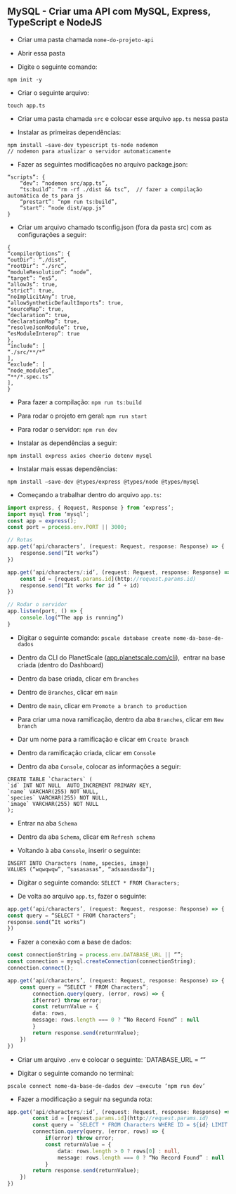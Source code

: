 ## MySQL - Criar uma API com MySQL, Express, TypeScript e NodeJS

- Criar uma pasta chamada `nome-do-projeto-api`

- Abrir essa pasta

- Digite o seguinte comando: 

```
npm init -y
```

- Criar o seguinte arquivo: 

```
touch app.ts
```

- Criar uma pasta chamada `src` e colocar esse arquivo `app.ts` nessa pasta

- Instalar as primeiras dependências:

```
npm install –save-dev typescript ts-node nodemon
// nodemon para atualizar o servidor automaticamente
```


- Fazer as seguintes modificações no arquivo package.json:

```
“scripts”: {
	“dev”: “nodemon src/app.ts”,
	“ts:build”: “rm -rf ./dist && tsc”,  // fazer a compilação automática de ts para js
	“prestart”: “npm run ts:build”,
	“start”: “node dist/app.js”
}
```
- Criar um arquivo chamado tsconfig.json (fora da pasta src) com as configurações a seguir:

```
{
“compilerOptions”: {
“outDir”: “./dist”,
“rootDir”: “./src”,
“moduleResolution”: “node”,
“target”: “es5”,
“allowJs”: true,
“strict”: true,
“noImplicitAny”: true,
“allowSyntheticDefaultImports”: true,
“sourceMap”: true,
“declaration”: true,
“declarationMap”: true,
“resolveJsonModule”: true,
“esModuleInterop”: true
},
“include”: [
“./src/**/*”
],
“exclude”: [
“node_modules”,
“**/*.spec.ts”
],
}
```

- Para fazer a compilação: `npm run ts:build`

- Para rodar o projeto em geral: `npm run start`

- Para rodar o servidor: `npm run dev`

- Instalar as dependências a seguir:

```
npm install express axios cheerio dotenv mysql
```

- Instalar mais essas dependências:

```
npm install –save-dev @types/express @types/node @types/mysql
```

- Começando a trabalhar dentro do arquivo `app.ts`:


```typescript
import express, { Request, Response } from ‘express’;
import mysql from ‘mysql’;
const app = express();
const port = process.env.PORT || 3000;

// Rotas
app.get(‘api/characters’, (request: Request, response: Response) => {
	response.send(“It works”)
})

app.get(‘api/characters/:id’, (request: Request, response: Response) => {
	const id = [request.params.id](http://request.params.id)
	response.send(“It works for id ” + id)
})

// Rodar o servidor
app.listen(port, () => {
	console.log(“The app is running”)
}
```

- Digitar o seguinte comando: `pscale database create nome-da-base-de-dados`

- Dentro da CLI do PlanetScale ([app.planetscale.com/cli](http://app.planetscale.com/cli)),  entrar na base criada (dentro do Dashboard)

- Dentro da base criada, clicar em `Branches`

- Dentro de `Branches`, clicar em `main`

- Dentro de `main`, clicar em `Promote a branch to production`

- Para criar uma nova ramificação, dentro da aba `Branches`, clicar em `New branch`

- Dar um nome para a ramificação e clicar em `Create branch`

- Dentro da ramificação criada, clicar em `Console`

- Dentro da aba `Console`, colocar as informações a seguir:

```
CREATE TABLE `Characters` (
`id` INT NOT NULL  AUTO_INCREMENT PRIMARY KEY,
`name` VARCHAR(255) NOT NULL,
`species` VARCHAR(255) NOT NULL,
`image` VARCHAR(255) NOT NULL
);
```
- Entrar na aba `Schema`

- Dentro da aba `Schema`, clicar em `Refresh schema`

- Voltando à aba `Console`, inserir o seguinte:

```
INSERT INTO Characters (name, species, image)
VALUES (“wqwqwqw”, “sasasasas”, “adsaasdasda”);
```

- Digitar o seguinte comando: `SELECT * FROM Characters;`

- De volta ao arquivo `app.ts`, fazer o seguinte:

```typescript
app.get(‘api/characters’, (request: Request, response: Response) => {
const query = “SELECT * FROM Characters”;
response.send(“It works”)
})
```

- Fazer a conexão com a base de dados:

```typescript
const connectionString = process.env.DATABASE_URL || “”;
const connection = mysql.createConnection(connectionString);
connection.connect();

app.get(‘api/characters’, (request: Request, response: Response) => {
	const query = “SELECT * FROM Characters”;
		connection.query(query, (error, rows) => {
		if(error) throw error;
		const returnValue = {
		data: rows,
		message: rows.length === 0 ? “No Record Found” : null
		}
		return response.send(returnValue);
	})
})
```

- Criar um arquivo `.env` e colocar o seguinte: `DATABASE_URL = “”

- Digitar o seguinte comando no terminal:

```
pscale connect nome-da-base-de-dados dev –execute ‘npm run dev’
```

- Fazer a modificação a seguir na segunda rota:

```typescript
app.get(‘api/characters/:id’, (request: Request, response: Response) => {
		const id = [request.params.id](http://request.params.id)
		const query = `SELECT * FROM Characters WHERE ID = ${id} LIMIT 1`;
		connection.query(query, (error, rows) => {
			if(error) throw error;
			const returnValue = {
				data: rows.length > 0 ? rows[0] : null,
				message: rows.length === 0 ? “No Record Found” : null
			}
		return response.send(returnValue);
	})
})
